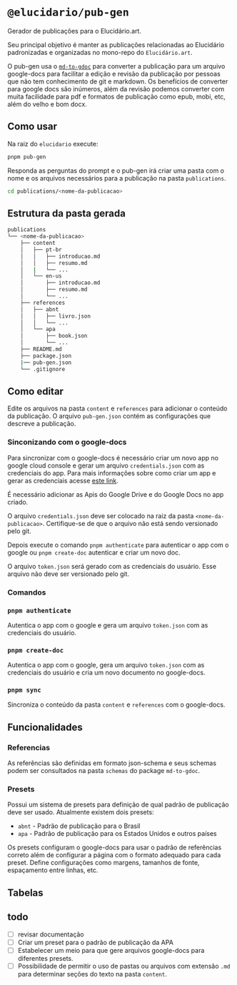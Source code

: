 # `@elucidario/pub-gen`

Gerador de publicações para o Elucidário.art.

Seu principal objetivo é manter as publicações relacionadas ao Elucidário padronizadas e organizadas no mono-repo do `Elucidário.art`.

O pub-gen usa o [`md-to-gdoc`](../md-to-gdoc/README.md) para converter a publicação para um arquivo google-docs para facilitar a edição e revisão da publicação por pessoas que não tem conhecimento de git e markdown. Os benefícios de converter para google docs são inúmeros, além da revisão podemos converter com muita facilidade para pdf e formatos de publicação como epub, mobi, etc, além do velho e bom docx.

## Como usar

Na raiz do `elucidario` execute:

```bash
pnpm pub-gen
```

Responda as perguntas do prompt e o pub-gen irá criar uma pasta com o nome e os arquivos necessários para a publicação na pasta `publications`.

```bash
cd publications/<nome-da-publicacao>
```

## Estrutura da pasta gerada

```bash
publications
└── <nome-da-publicacao>
    ├── content
    │   ├── pt-br
    │   │   ├── introducao.md
    │   │   ├── resumo.md
    │   |   └── ...
    │   └── en-us
    │       ├── introducao.md
    │       ├── resumo.md
    │       └── ...
    ├── references
    │   ├── abnt
    │   │   ├── livro.json
    │   │   └── ...
    │   └── apa
    │       ├── book.json
    │       └── ...
    ├── README.md
    ├── package.json
    |── pub-gen.json
    └── .gitignore
```

## Como editar

Edite os arquivos na pasta `content` e `references` para adicionar o conteúdo da publicação. O arquivo `pub-gen.json` contém as configurações que descreve a publicação.

### Sinconizando com o google-docs

Para sincronizar com o google-docs é necessário criar um novo app no google cloud console e gerar um arquivo `credentials.json` com as credenciais do app. Para mais informações sobre como criar um app e gerar as credenciais acesse [este link](https://developers.google.com/drive/api/v3/quickstart/nodejs).

É necessário adicionar as Apis do Google Drive e do Google Docs no app criado.

O arquivo `credentials.json` deve ser colocado na raiz da pasta `<nome-da-publicacao>`. Certifique-se de que o arquivo não está sendo versionado pelo git.

Depois execute o comando `pnpm authenticate` para autenticar o app com o google ou `pnpm create-doc` autenticar e criar um novo doc.

O arquivo `token.json` será gerado com as credenciais do usuário. Esse arquivo não deve ser versionado pelo git.

### Comandos

### `pnpm authenticate`

Autentica o app com o google e gera um arquivo `token.json` com as credenciais do usuário.

### `pnpm create-doc`

Autentica o app com o google, gera um arquivo `token.json` com as credenciais do usuário e cria um novo documento no google-docs.

### `pnpm sync`

Sincroniza o conteúdo da pasta `content` e `references` com o google-docs.

## Funcionalidades

### Referencias

As referências são definidas em formato json-schema e seus schemas podem ser consultados na pasta `schemas` do package `md-to-gdoc`.

### Presets

Possui um sistema de presets para definição de qual padrão de publicação deve ser usado. Atualmente existem dois presets:

- `abnt` - Padrão de publicação para o Brasil
- `apa` - Padrão de publicação para os Estados Unidos e outros países

Os presets configuram o google-docs para usar o padrão de referências correto além de configurar a página com o formato adequado para cada preset. Define configurações como margens, tamanhos de fonte, espaçamento entre linhas, etc.

## Tabelas

<!-- Tabelas são definidas em  -->

## todo

- [ ] revisar documentação
- [ ] Criar um preset para o padrão de publicação da APA
- [ ] Estabelecer um meio para que gere arquivos google-docs para diferentes presets.
- [ ] Possibilidade de  permitir o uso de pastas ou arquivos com extensão `.md` para determinar seções do texto na pasta `content`.
